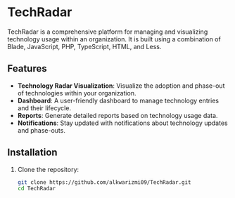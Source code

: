 # TechRadar

TechRadar is a comprehensive platform for managing and visualizing technology usage within an organization. It is built using a combination of Blade, JavaScript, PHP, TypeScript, HTML, and Less.

## Features

- **Technology Radar Visualization**: Visualize the adoption and phase-out of technologies within your organization.
- **Dashboard**: A user-friendly dashboard to manage technology entries and their lifecycle.
- **Reports**: Generate detailed reports based on technology usage data.
- **Notifications**: Stay updated with notifications about technology updates and phase-outs.

## Installation

1. Clone the repository:
   ```bash
   git clone https://github.com/alkwarizmi09/TechRadar.git
   cd TechRadar
